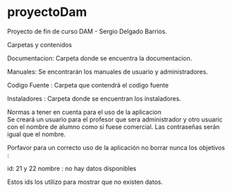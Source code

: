 # proyectoDam
Proyecto de  fin de curso  DAM - Sergio Delgado Barrios.

Carpetas  y contenidos

Documentacion: Carpeta donde se encuentra la documentacion.

Manuales: Se encontrarán los manuales de usuario y administradores.

Codigo Fuente : Carpeta que contendrá el codigo fuente

Instaladores : Carpeta donde se encuentran los instaladores.

Normas a tener en cuenta para el uso de la aplicacion
</br>
Se creará un usuario  para  el profesor que sera administrador y otro usuaric con el nombre de alumno como si fuese comercial.
Las contraseñas serán igual que el nombre.

Porfavor para un correcto uso de la aplicación no borrar nunca los objetivos :

id: 21 y 22
nombre : no hay datos disponibles

Estos ids los utilizo para mostrar que no existen datos.
